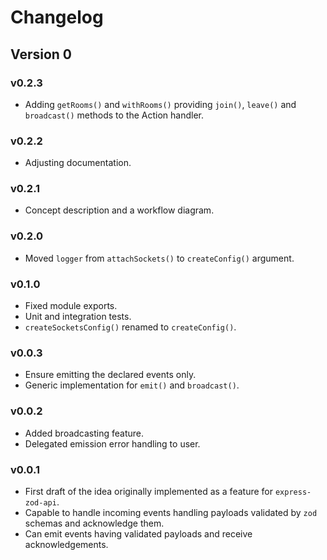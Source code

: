 # Changelog

## Version 0

### v0.2.3

- Adding `getRooms()` and `withRooms()` providing `join()`, `leave()` and `broadcast()` methods to the Action handler.

### v0.2.2

- Adjusting documentation.

### v0.2.1

- Concept description and a workflow diagram.

### v0.2.0

- Moved `logger` from `attachSockets()` to `createConfig()` argument.

### v0.1.0

- Fixed module exports.
- Unit and integration tests.
- `createSocketsConfig()` renamed to `createConfig()`.

### v0.0.3

- Ensure emitting the declared events only.
- Generic implementation for `emit()` and `broadcast()`.

### v0.0.2

- Added broadcasting feature.
- Delegated emission error handling to user.

### v0.0.1

- First draft of the idea originally implemented as a feature for `express-zod-api`.
- Capable to handle incoming events handling payloads validated by `zod` schemas and acknowledge them.
- Can emit events having validated payloads and receive acknowledgements.
